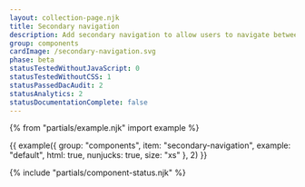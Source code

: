 ```yaml
---
layout: collection-page.njk
title: Secondary navigation
description: Add secondary navigation to allow users to navigate between different areas of your service.
group: components
cardImage: /secondary-navigation.svg
phase: beta
statusTestedWithoutJavaScript: 0
statusTestedWithoutCSS: 1
statusPassedDacAudit: 2
statusAnalytics: 2
statusDocumentationComplete: false
---
```


{% from "partials/example.njk" import example %}

{{ example({ group: "components", item: "secondary-navigation", example: "default", html: true, nunjucks: true, size: "xs" }, 2) }}

{% include "partials/component-status.njk" %}
